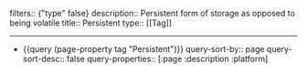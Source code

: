 filters:: {"type" false}
description:: Persistent form of storage as opposed to being volatile
title:: Persistent
type:: [[Tag]]

- ---
- {{query (page-property tag "Persistent")}}
  query-sort-by:: page
  query-sort-desc:: false
  query-properties:: [:page :description :platform]